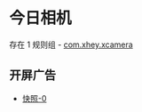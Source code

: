 # 今日相机

存在 1 规则组 - [com.xhey.xcamera](/src/apps/com.xhey.xcamera.ts)

## 开屏广告

- [快照-0](https://i.gkd.li/import/12864144)
